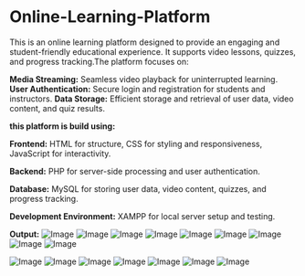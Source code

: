 # Online-Learning-Platform
This is an online learning platform designed to provide an engaging and student-friendly educational experience. It supports video lessons, quizzes, and progress tracking.The platform focuses on:

**Media Streaming:** Seamless video playback for uninterrupted learning.
**User Authentication:** Secure login and registration for students and instructors.
**Data Storage:** Efficient storage and retrieval of user data, video content, and quiz results.

**this platform is build using:**

**Frontend:** HTML for structure, CSS for styling and responsiveness, JavaScript for interactivity.

**Backend:** PHP for server-side processing and user authentication.

**Database:** MySQL for storing user data, video content, quizzes, and progress tracking.

**Development Environment:** XAMPP for local server setup and testing.

**Output:**
![Image](https://github.com/user-attachments/assets/0c2ca6fd-0d63-4221-b987-48dc11d6d5f6)
![Image](https://github.com/user-attachments/assets/9c658c7e-7033-4008-9ff3-0a4331912643)
![Image](https://github.com/user-attachments/assets/b4b5dc09-14aa-42b5-9b89-58964aacc9b4)
![Image](https://github.com/user-attachments/assets/319f1948-d3b3-408e-b994-124275a7ab03)
![Image](https://github.com/user-attachments/assets/12890f3a-b5b6-4cec-8058-7bd33ea32fe0)
![Image](https://github.com/user-attachments/assets/d27703aa-9631-4503-9b6d-9565169b0686)
![Image](https://github.com/user-attachments/assets/e2ff0502-e221-4ab0-8746-fecc82e58dc2)
![Image](https://github.com/user-attachments/assets/f938f3d6-ca6b-431f-af63-5100c6e0eaba)
![Image](https://github.com/user-attachments/assets/1e737c8c-87da-48f9-95f6-59f720fb7b1c)



![Image](https://github.com/user-attachments/assets/bdc2a4cb-de04-48bd-8a5c-d77fe7d33c9b)
![Image](https://github.com/user-attachments/assets/ab63362d-a2b9-4ddc-a6c0-bd4c8a715e41)
![Image](https://github.com/user-attachments/assets/cfecd5d8-4bdf-4ad0-bee0-dad3fe3e90e8)
![Image](https://github.com/user-attachments/assets/107f9016-a7ba-464a-b41b-ab671f6a62ab)
![Image](https://github.com/user-attachments/assets/84428823-4114-46c3-b977-4acfff3d8eb0)
![Image](https://github.com/user-attachments/assets/f4a3839e-d0bf-4749-ad13-c9c9a1031d45)
![Image](https://github.com/user-attachments/assets/a85f3210-806a-4bca-a47d-e01b626add28)






